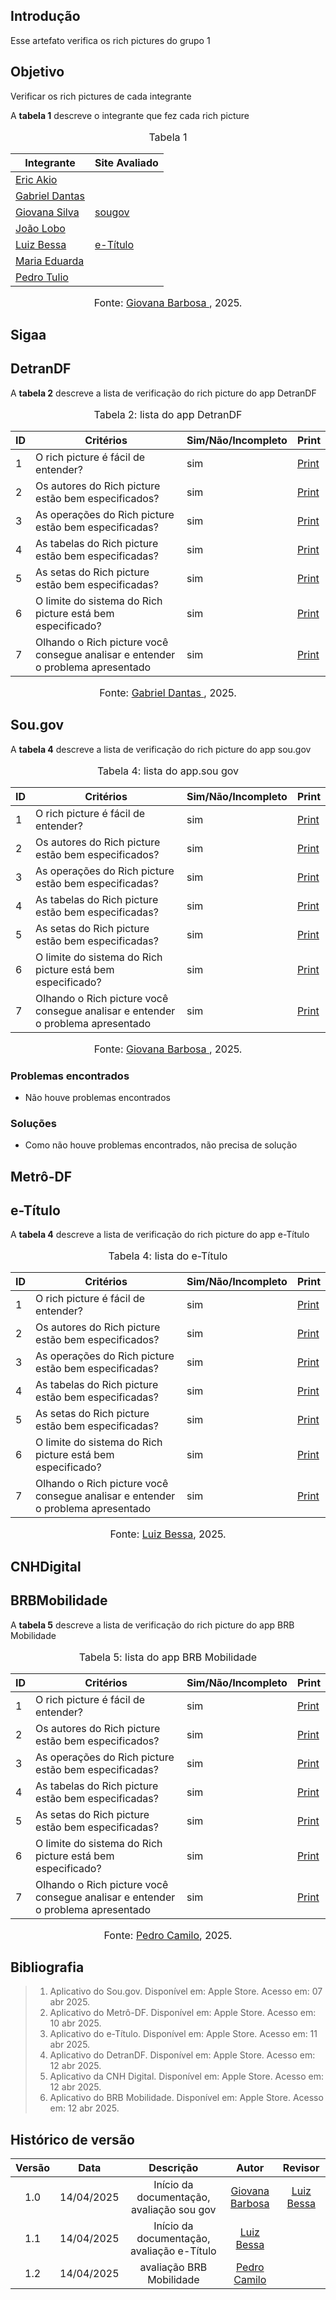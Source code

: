 ## Introdução
Esse artefato verifica os rich pictures do grupo 1

## Objetivo
Verificar os rich pictures de cada integrante

A **tabela 1** descreve o integrante que fez cada rich picture
<center>
    <font size="3"><p style="text-align: center">Tabela 1</p></font>

| Integrante                                     | Site Avaliado         |
| ---------------------------------------------- | --------------------- |
| [Eric Akio](https://github.com/eric-kingu)     ||
| [Gabriel Dantas](https://github.com/gbevi)     |         |
| [Giovana Silva](https://github.com/gio221)     | [sougov](#sougov)   |
| [João Lobo](https://github.com/joaolobo10)     | |
| [Luiz Bessa](https://github.com/lfelipebessa)  | [e-Título](#e-Título)|
| [Maria Eduarda](https://github.com/maaduh)     |   |
| [Pedro Tulio](https://github.com/PedrooCamilo) |  |

<font size="3"><p style="text-align: center">Fonte: [Giovana Barbosa ](https://github.com/gio221), 2025.</p></font>

</center>

## Sigaa


## DetranDF
A **tabela 2** descreve a lista de verificação do rich picture do app DetranDF

<center>
    <font size="3"><p style="text-align: center">Tabela 2: lista do app DetranDF</p></font>

|ID| Critérios                             | Sim/Não/Incompleto        | Print  
| ---------------------------------------------- | --------------------- |--------------------- |--------------------- |
|1|O rich picture é fácil de entender?|sim|[Print](https://drive.google.com/file/d/1RTsU-_e78TORKS90YyBhLp-XZpEIPCO5/view?usp=sharing)|
|2|Os autores do Rich picture estão bem especificados?|sim|[Print](https://drive.google.com/file/d/1RTsU-_e78TORKS90YyBhLp-XZpEIPCO5/view?usp=sharing)|
|3|As operações do Rich picture estão bem especificadas?|sim|[Print](https://drive.google.com/file/d/15LhLA49HUj7ydIZRZ38Z4arREHkcXx2W/view?usp=sharing)|
|4|As tabelas do Rich picture estão bem especificadas?|sim|[Print](https://drive.google.com/file/d/15LhLA49HUj7ydIZRZ38Z4arREHkcXx2W/view?usp=sharing)|
|5|As setas do Rich picture estão bem especificadas?|sim|[Print](https://drive.google.com/file/d/15LhLA49HUj7ydIZRZ38Z4arREHkcXx2W/view?usp=sharing)|
|6|O limite do sistema do Rich picture está bem especificado?|sim|[Print](https://drive.google.com/file/d/15LhLA49HUj7ydIZRZ38Z4arREHkcXx2W/view?usp=sharing)|
|7|Olhando o Rich picture você consegue analisar e entender o problema apresentado|sim|[Print](https://drive.google.com/file/d/12uiTb718rH46ULNGmarzL7jvI7SLxRE-/view?usp=sharing)|

<font size="3"><p style="text-align: center">Fonte: [Gabriel Dantas ](https://github.com/gbevi), 2025.</p></font>

</center>


## Sou.gov

A **tabela 4** descreve a lista de verificação do rich picture do app sou.gov

<center>
    <font size="3"><p style="text-align: center">Tabela 4: lista do app.sou gov</p></font>

|ID| Critérios                             | Sim/Não/Incompleto        | Print  
| ---------------------------------------------- | --------------------- |--------------------- |--------------------- |
|1|O rich picture é fácil de entender?|sim|[Print](https://drive.google.com/file/d/1RTsU-_e78TORKS90YyBhLp-XZpEIPCO5/view?usp=sharing)|
|2|Os autores do Rich picture estão bem especificados?|sim|[Print](https://drive.google.com/file/d/1RTsU-_e78TORKS90YyBhLp-XZpEIPCO5/view?usp=sharing)|
|3|As operações do Rich picture estão bem especificadas?|sim|[Print](https://drive.google.com/file/d/15LhLA49HUj7ydIZRZ38Z4arREHkcXx2W/view?usp=sharing)|
|4|As tabelas do Rich picture estão bem especificadas?|sim|[Print](https://drive.google.com/file/d/15LhLA49HUj7ydIZRZ38Z4arREHkcXx2W/view?usp=sharing)|
|5|As setas do Rich picture estão bem especificadas?|sim|[Print](https://drive.google.com/file/d/15LhLA49HUj7ydIZRZ38Z4arREHkcXx2W/view?usp=sharing)|
|6|O limite do sistema do Rich picture está bem especificado?|sim|[Print](https://drive.google.com/file/d/15LhLA49HUj7ydIZRZ38Z4arREHkcXx2W/view?usp=sharing)|
|7|Olhando o Rich picture você consegue analisar e entender o problema apresentado|sim|[Print](https://drive.google.com/file/d/12uiTb718rH46ULNGmarzL7jvI7SLxRE-/view?usp=sharing)|

<font size="3"><p style="text-align: center">Fonte: [Giovana Barbosa ](https://github.com/gio221), 2025.</p></font>

</center>

### Problemas encontrados
 - Não houve problemas encontrados

### Soluções
- Como não houve problemas encontrados, não precisa de solução


## Metrô-DF



## e-Título

A **tabela 4** descreve a lista de verificação do rich picture do app e-Título

<center>
    <font size="3"><p style="text-align: center">Tabela 4: lista do e-Título</p></font>

|ID| Critérios                             | Sim/Não/Incompleto        | Print  
| ---------------------------------------------- | --------------------- |--------------------- |--------------------- |
|1|O rich picture é fácil de entender?|sim|[Print](https://drive.google.com/file/d/1RTsU-_e78TORKS90YyBhLp-XZpEIPCO5/view?usp=sharing)|
|2|Os autores do Rich picture estão bem especificados?|sim|[Print](https://drive.google.com/file/d/1RTsU-_e78TORKS90YyBhLp-XZpEIPCO5/view?usp=sharing)|
|3|As operações do Rich picture estão bem especificadas?|sim|[Print](https://drive.google.com/file/d/15LhLA49HUj7ydIZRZ38Z4arREHkcXx2W/view?usp=sharing)|
|4|As tabelas do Rich picture estão bem especificadas?|sim|[Print](https://drive.google.com/file/d/15LhLA49HUj7ydIZRZ38Z4arREHkcXx2W/view?usp=sharing)|
|5|As setas do Rich picture estão bem especificadas?|sim|[Print](https://drive.google.com/file/d/15LhLA49HUj7ydIZRZ38Z4arREHkcXx2W/view?usp=sharing)|
|6|O limite do sistema do Rich picture está bem especificado?|sim|[Print](https://drive.google.com/file/d/15LhLA49HUj7ydIZRZ38Z4arREHkcXx2W/view?usp=sharing)|
|7|Olhando o Rich picture você consegue analisar e entender o problema apresentado|sim|[Print](https://drive.google.com/file/d/12uiTb718rH46ULNGmarzL7jvI7SLxRE-/view?usp=sharing)|

<font size="3"><p style="text-align: center">Fonte: [Luiz Bessa](https://github.com/lfelipebessa), 2025.</p></font>

</center>


## CNHDigital


## BRBMobilidade
A **tabela 5** descreve a lista de verificação do rich picture do app BRB Mobilidade

<center>
    <font size="3"><p style="text-align: center">Tabela 5: lista do app BRB Mobilidade</p></font>

|ID| Critérios                             | Sim/Não/Incompleto        | Print  
| ---------------------------------------------- | --------------------- |--------------------- |--------------------- |
|1|O rich picture é fácil de entender?|sim|[Print](https://drive.google.com/file/d/1RTsU-_e78TORKS90YyBhLp-XZpEIPCO5/view?usp=sharing)|
|2|Os autores do Rich picture estão bem especificados?|sim|[Print](https://drive.google.com/file/d/1RTsU-_e78TORKS90YyBhLp-XZpEIPCO5/view?usp=sharing)|
|3|As operações do Rich picture estão bem especificadas?|sim|[Print](https://drive.google.com/file/d/15LhLA49HUj7ydIZRZ38Z4arREHkcXx2W/view?usp=sharing)|
|4|As tabelas do Rich picture estão bem especificadas?|sim|[Print](https://drive.google.com/file/d/15LhLA49HUj7ydIZRZ38Z4arREHkcXx2W/view?usp=sharing)|
|5|As setas do Rich picture estão bem especificadas?|sim|[Print](https://drive.google.com/file/d/15LhLA49HUj7ydIZRZ38Z4arREHkcXx2W/view?usp=sharing)|
|6|O limite do sistema do Rich picture está bem especificado?|sim|[Print](https://drive.google.com/file/d/15LhLA49HUj7ydIZRZ38Z4arREHkcXx2W/view?usp=sharing)|
|7|Olhando o Rich picture você consegue analisar e entender o problema apresentado|sim|[Print](https://drive.google.com/file/d/12uiTb718rH46ULNGmarzL7jvI7SLxRE-/view?usp=sharing)|

<font size="3"><p style="text-align: center">Fonte: [Pedro Camilo](https://github.com/PedrooCamilo), 2025.</p></font>

</center>


## Bibliografia

> 1. Aplicativo do Sou.gov. Disponível em: Apple Store. Acesso em: 07 abr 2025.
> 2. Aplicativo do Metrô-DF. Disponível em: Apple Store. Acesso em: 10 abr 2025.
> 3. Aplicativo do e-Título. Disponível em: Apple Store. Acesso em: 11 abr 2025.
> 4. Aplicativo do DetranDF. Disponível em: Apple Store. Acesso em: 12 abr 2025.
> 5. Aplicativo da CNH Digital. Disponível em: Apple Store. Acesso em: 12 abr 2025.
> 6. Aplicativo do BRB Mobilidade. Disponível em: Apple Store. Acesso em: 12 abr 2025.

## Histórico de versão

| Versão |    Data    |       Descrição        |                     Autor                      |                  Revisor                   |
| :----: | :--------: | :--------------------: | :--------------------------------------------: | :----------------------------------------: |
|  1.0   | 14/04/2025 | Início da documentação, avaliação sou gov | [Giovana Barbosa ](https://github.com/gio221)  |  [Luiz Bessa](https://github.com/lfelipebessa)    |
|  1.1   | 14/04/2025 | Início da documentação, avaliação e-Título| [Luiz Bessa](https://github.com/lfelipebessa)  |  |
|  1.2   | 14/04/2025 | avaliação BRB Mobilidade| [Pedro Camilo](https://github.com/PedrooCamilo)  |  |
